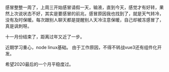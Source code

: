 感冒整整一周了，上周三开始感冒请假一天，输液，直到今天，感觉才有好转，果然上次说状态不好，其实是要感冒的前兆，感冒原因我也找到了，就是天气转冷，没有及时保暖。每次跟别人聊天都是提醒别人天冷注意保暖，自己却被冻感冒了，真是讽刺呀。


十一月份结束了，距离过年又近了一步。

近期学习重心，node linux基础。
由于工作原因，不得不转战vue3还有组件化开发。

希望2020最后的一个月平稳度过。
